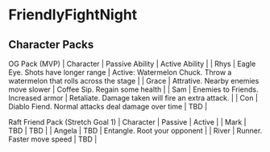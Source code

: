 # FriendlyFightNight

## Character Packs

OG Pack (MVP)
| Character | Passive Ability | Active Ability |
| Rhys | Eagle Eye. Shots have longer range | Active: Watermelon Chuck. Throw a watermelon that rolls across the stage |
| Grace | Attrative. Nearby enemies move slower | Coffee Sip. Regain some health |
| Sam | Enemies to Friends. Increased armor | Retaliate. Damage taken will fire an extra attack. |
| Con | Diablo Fiend. Normal attacks deal damage over time | TBD |
 
Raft Friend Pack (Stretch Goal 1)
| Character | Passive | Active |
| Mark | TBD | TBD |
| Angela | TBD | Entangle. Root your opponent |
| River | Runner. Faster move speed | TBD |
